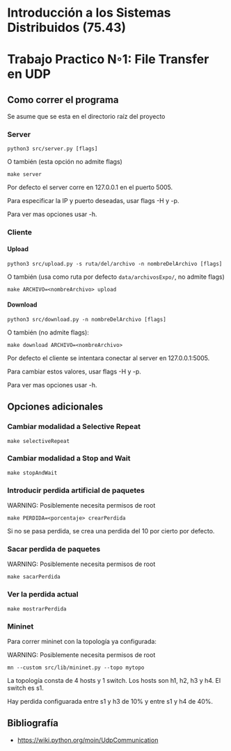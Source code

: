 # Introducción a los Sistemas Distribuidos (75.43) 


# Trabajo Practico N◦1: File Transfer en UDP

## Como correr el programa

Se asume que se esta en el directorio raíz del proyecto

### Server
```
python3 src/server.py [flags]
```
O también (esta opción no admite flags)
```terminal
make server
```

Por defecto el server corre en 127.0.0.1 en el puerto 5005.

Para especificar la IP y puerto deseadas, usar flags -H y -p.

Para ver mas opciones usar -h.

### Cliente
#### Upload
```
python3 src/upload.py -s ruta/del/archivo -n nombreDelArchivo [flags]
```
O también (usa como ruta por defecto `data/archivosExpo/`, no admite flags)
```terminal
make ARCHIVO=<nombreArchivo> upload 
```

#### Download
```
python3 src/download.py -n nombreDelArchivo [flags]
```
O también (no admite flags):
```terminal
make download ARCHIVO=<nombreArchivo>
```

Por defecto el cliente se intentara conectar al server en
127.0.0.1:5005.

Para cambiar estos valores, usar flags -H y -p.

Para ver mas opciones usar -h.

## Opciones adicionales
### Cambiar modalidad a Selective Repeat
```terminal
make selectiveRepeat
```

### Cambiar modalidad a Stop and Wait
```terminal
make stopAndWait
```

### Introducir perdida artificial de paquetes
WARNING: Posiblemente necesita permisos de root
```terminal
make PERDIDA=<porcentaje> crearPerdida
```
Si no se pasa perdida, se crea una perdida del 10 por cierto por defecto.

### Sacar perdida de paquetes
WARNING: Posiblemente necesita permisos de root
```terminal
make sacarPerdida
```

### Ver la perdida actual
```make
make mostrarPerdida
```

### Mininet
Para correr mininet con la topología ya configurada:

WARNING: Posiblemente necesita permisos de root
```
mn --custom src/lib/mininet.py --topo mytopo
```

La topología consta de 4 hosts y 1 switch. Los hosts son h1, h2, h3 y h4. El switch es s1.

Hay perdida configuarada entre s1 y h3 de 10% y entre s1 y h4 de 40%.

## Bibliografía
- https://wiki.python.org/moin/UdpCommunication
